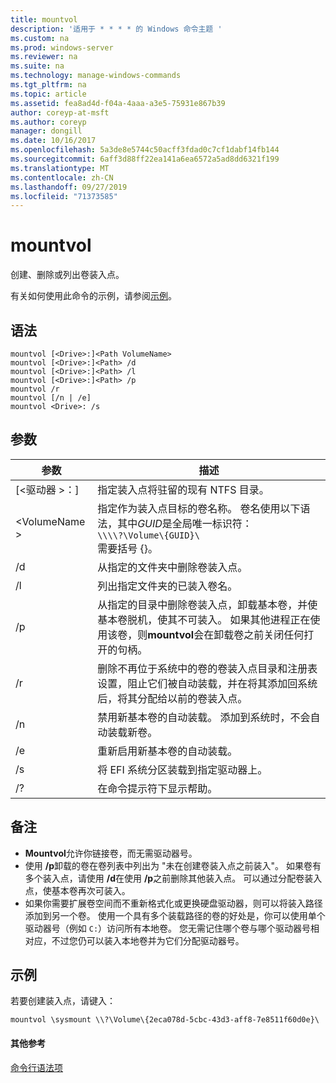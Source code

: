 ```yaml
---
title: mountvol
description: '适用于 * * * * 的 Windows 命令主题 '
ms.custom: na
ms.prod: windows-server
ms.reviewer: na
ms.suite: na
ms.technology: manage-windows-commands
ms.tgt_pltfrm: na
ms.topic: article
ms.assetid: fea8ad4d-f04a-4aaa-a3e5-75931e867b39
author: coreyp-at-msft
ms.author: coreyp
manager: dongill
ms.date: 10/16/2017
ms.openlocfilehash: 5a3de8e5744c50acff3fdad0c7cf1dabf14fb144
ms.sourcegitcommit: 6aff3d88ff22ea141a6ea6572a5ad8dd6321f199
ms.translationtype: MT
ms.contentlocale: zh-CN
ms.lasthandoff: 09/27/2019
ms.locfileid: "71373585"
---
```

# <a name="mountvol"></a>mountvol



创建、删除或列出卷装入点。

有关如何使用此命令的示例，请参阅[示例](#BKMK_examples)。

## <a name="syntax"></a>语法

```
mountvol [<Drive>:]<Path VolumeName>
mountvol [<Drive>:]<Path> /d
mountvol [<Drive>:]<Path> /l
mountvol [<Drive>:]<Path> /p
mountvol /r
mountvol [/n | /e]
mountvol <Drive>: /s
```

## <a name="parameters"></a>参数

|参数|描述|
|---------|-----------|
|[\<驱动器 >：]<Path>|指定装入点将驻留的现有 NTFS 目录。|
|\<VolumeName >|指定作为装入点目标的卷名称。 卷名使用以下语法，其中*GUID*是全局唯一标识符：</br>`\\\\?\Volume\{GUID}\`</br>需要括号 {}。|
|/d|从指定的文件夹中删除卷装入点。|
|/l|列出指定文件夹的已装入卷名。|
|/p|从指定的目录中删除卷装入点，卸载基本卷，并使基本卷脱机，使其不可装入。 如果其他进程正在使用该卷，则**mountvol**会在卸载卷之前关闭任何打开的句柄。|
|/r|删除不再位于系统中的卷的卷装入点目录和注册表设置，阻止它们被自动装载，并在将其添加回系统后，将其分配给以前的卷装入点。|
|/n|禁用新基本卷的自动装载。 添加到系统时，不会自动装载新卷。|
|/e|重新启用新基本卷的自动装载。|
|/s|将 EFI 系统分区装载到指定驱动器上。|
|/?|在命令提示符下显示帮助。|

## <a name="remarks"></a>备注

-   **Mountvol**允许你链接卷，而无需驱动器号。
-   使用 **/p**卸载的卷在卷列表中列出为 "未在创建卷装入点之前装入"。 如果卷有多个装入点，请使用 **/d**在使用 **/p**之前删除其他装入点。 可以通过分配卷装入点，使基本卷再次可装入。
-   如果你需要扩展卷空间而不重新格式化或更换硬盘驱动器，则可以将装入路径添加到另一个卷。 使用一个具有多个装载路径的卷的好处是，你可以使用单个驱动器号（例如 `C:`）访问所有本地卷。 您无需记住哪个卷与哪个驱动器号相对应，不过您仍可以装入本地卷并为它们分配驱动器号。

## <a name="BKMK_examples"></a>示例

若要创建装入点，请键入：
```
mountvol \sysmount \\?\Volume\{2eca078d-5cbc-43d3-aff8-7e8511f60d0e}\
```

#### <a name="additional-references"></a>其他参考

[命令行语法项](command-line-syntax-key.md)
